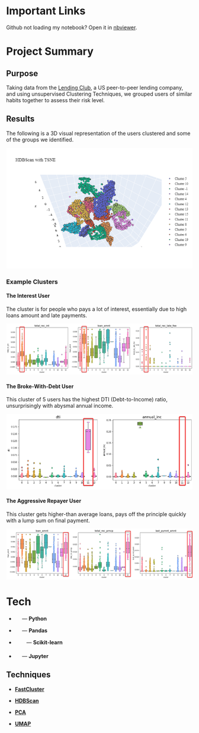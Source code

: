 # Important Links

Github not loading my notebook? Open it in [nbviewer](https://nbviewer.jupyter.org/github/Kuebic/Thinkful/blob/master/25_Unsupervised_Capstone/Unsupervised_Capstone.ipynb).

# Project Summary

## Purpose
Taking data from the [Lending Club](https://www.lendingclub.com/), a US peer-to-peer lending company, and using unsupervised Clustering Techniques, we grouped users of similar habits together to assess their risk level.

## Results
The following is a 3D visual representation of the users clustered and some of the groups we identified.

[cluster_umap]: ./images/DimensionalityReductionWithUMAP_01.png "Dimensionality Reduction with UMAP"
[cluster_tsne]: ./images/DimensionalityReductionWithTSNE_01.png "Dimensionality Reduction with TSNE"
[cluster_pca]: ./images/DimensionalityReductionWithPCA_01.png "Dimensionaltiy Reduction with PCA"
[cluster_color]: ./images/HDBScan_with_TSNE.png "Clustering visualization with TSNE"

[cluster_01]: ./images/cluster_01.png "Cluster 01"
[cluster_11]: ./images/cluster_11.png "Cluster 11"
[cluster_12]: ./images/cluster_12.png "Cluster 12"

![cluster_color]

### Example Clusters

#### **The Interest User**

The cluster is for people who pays a lot of interest, essentially due to high loans amount and late payments.

![cluster_01]

#### **The Broke-With-Debt User**

This cluster of 5 users has the highest DTI (Debt-to-Income) ratio, unsurprisingly with abysmal annual income.

![cluster_11]

#### **The Aggressive Repayer User**

This cluster gets higher-than average loans, pays off the principle quickly with a lump sum on final payment.

![cluster_12]

# Tech

- <img src=https://upload.wikimedia.org/wikipedia/commons/thumb/c/c3/Python-logo-notext.svg/110px-Python-logo-notext.svg.png width="15" height="15" /> — **Python**

- <img src=https://pandas.pydata.org/static/img/pandas_mark.svg width="15" height="15" /> — **Pandas**

- <img src=https://scikit-learn.org/stable/_images/scikit-learn-logo-notext.png width="27" height="15" /> — **Scikit-learn**

- <img src=https://upload.wikimedia.org/wikipedia/commons/3/38/Jupyter_logo.svg width="15" height="20" /> — **Jupyter**

## Techniques

- [**FastCluster**](http://www.danifold.net/fastcluster.html)

- [**HDBScan**](https://hdbscan.readthedocs.io/en/latest/index.html)

- [**PCA**](https://www.shark-ml.org/sphinx_pages/build/html/rest_sources/tutorials/algorithms/pca.html)

- [**UMAP**](https://umap-learn.readthedocs.io/en/latest/#)
